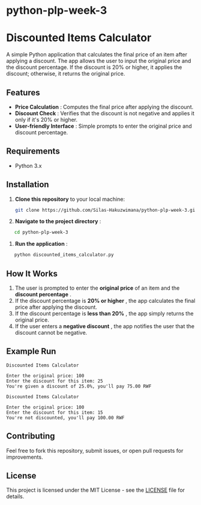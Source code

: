 # python-plp-week-3


# Discounted Items Calculator

A simple Python application that calculates the final price of an item after applying a discount. The app allows the user to input the original price and the discount percentage. If the discount is 20% or higher, it applies the discount; otherwise, it returns the original price.

## Features

* **Price Calculation** : Computes the final price after applying the discount.
* **Discount Check** : Verifies that the discount is not negative and applies it only if it's 20% or higher.
* **User-friendly Interface** : Simple prompts to enter the original price and discount percentage.

## Requirements

* Python 3.x

## Installation

1. **Clone this repository** to your local machine:
   ```bash
   git clone https://github.com/Silas-Hakuzwimana/python-plp-week-3.git
   ```
2. **Navigate to the project directory** :

```bash
   cd python-plp-week-3
```

1. **Run the application** :

```bash
   python discounted_items_calculator.py
```

## How It Works

1. The user is prompted to enter the **original price** of an item and the  **discount percentage** .
2. If the discount percentage is  **20% or higher** , the app calculates the final price after applying the discount.
3. If the discount percentage is  **less than 20%** , the app simply returns the original price.
4. If the user enters a  **negative discount** , the app notifies the user that the discount cannot be negative.

## Example Run

```
Discounted Items Calculator

Enter the original price: 100
Enter the discount for this item: 25
You're given a discount of 25.0%, you'll pay 75.00 RWF
```

```
Discounted Items Calculator

Enter the original price: 100
Enter the discount for this item: 15
You're not discounted, you'll pay 100.00 RWF
```

## Contributing

Feel free to fork this repository, submit issues, or open pull requests for improvements.

## License

This project is licensed under the MIT License - see the [LICENSE](https://chatgpt.com/c/LICENSE) file for details.

